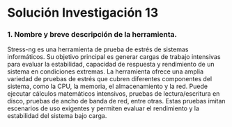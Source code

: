 # **Solución Investigación 13**

### **1. Nombre y breve descripción de la herramienta.**

Stress-ng es una herramienta de prueba de estrés de sistemas informáticos. Su objetivo principal es generar cargas de trabajo intensivas para evaluar la estabilidad, capacidad de respuesta y rendimiento de un sistema en condiciones extremas. La herramienta ofrece una amplia variedad de pruebas de estrés que cubren diferentes componentes del sistema, como la CPU, la memoria, el almacenamiento y la red. Puede ejecutar cálculos matemáticos intensivos, pruebas de lectura/escritura en disco, pruebas de ancho de banda de red, entre otras. Estas pruebas imitan escenarios de uso exigentes y permiten evaluar el rendimiento y la estabilidad del sistema bajo carga.
